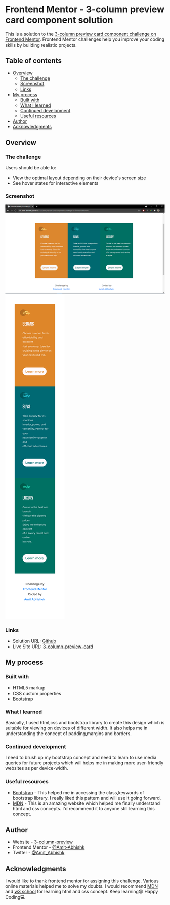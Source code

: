 # Frontend Mentor - 3-column preview card component solution

This is a solution to the [3-column preview card component challenge on Frontend Mentor](https://www.frontendmentor.io/challenges/3column-preview-card-component-pH92eAR2-). Frontend Mentor challenges help you improve your coding skills by building realistic projects. 

## Table of contents

- [Overview](#overview)
  - [The challenge](#the-challenge)
  - [Screenshot](#screenshot)
  - [Links](#links)
- [My process](#my-process)
  - [Built with](#built-with)
  - [What I learned](#what-i-learned)
  - [Continued development](#continued-development)
  - [Useful resources](#useful-resources)
- [Author](#author)
- [Acknowledgments](#acknowledgments)

## Overview

### The challenge

Users should be able to:

- View the optimal layout depending on their device's screen size
- See hover states for interactive elements

### Screenshot

![](images/desktop-preview.png)
![](images/mobile-preview.png)
### Links

- Solution URL: [Github](https://github.com/Amit-Abhishk/3-column-preview-card-component-challenge)
- Live Site URL: [3-column-preview-card](https://amit-abhishk.github.io/3-column-preview-card-component-challenge/)

## My process

### Built with

- HTML5 markup
- CSS custom properties
- [Bootstrap](https://getbootstrap.com/docs/4.6/getting-started/introduction/)

### What I learned

Basically, I used html,css and bootstrap library to create this design which is suitable for viewing on devices of different width. It also helps me in understanding the concept of padding,margins and borders.

### Continued development

I need to brush up my bootstrap concept and need to learn to use media queries for future projects which will helps me in making more user-friendly websites as per device-width.

### Useful resources

- [Bootstrap](https://getbootstrap.com) - This helped me in accessing the class,keywords of bootstrap library. I really liked this pattern and will use it going forward.
- [MDN](https://developer.mozilla.org/en-US/) - This is an amazing website which helped me finally understand html and css concepts. I'd recommend it to anyone still learning this concept.

## Author

- Website - [3-column-preview](https://amit-abhishk.github.io/3-column-preview-card-component-challenge/)
- Frontend Mentor - [@Amit-Abhishk](https://www.frontendmentor.io/profile/Amit-Abhishk)
- Twitter - [@Amit_Abhishk](https://twitter.com/Amit_Abhishk)

## Acknowledgments

I would like to thank frontend mentor for assigning this challenge.
Various online materials helped me to solve my doubts.
I would recommend [MDN](https://developer.mozilla.org/en-US/) and [w3 school](https://www.w3schools.com/) for learning html and css concept.
Keep learning😎
Happy Coding💻
